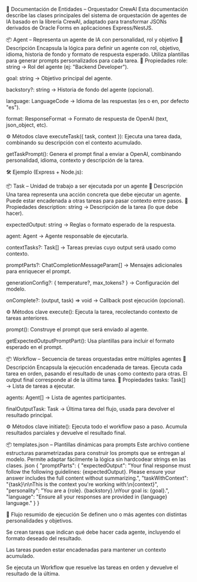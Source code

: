 🧠 Documentación de Entidades – Orquestador CrewAI
Esta documentación describe las clases principales del sistema de orquestación de agentes de IA basado en la librería CrewAI, adaptado para transformar JSONs derivados de Oracle Forms en aplicaciones Express/NestJS.

📦 Agent – Representa un agente de IA con personalidad, rol y objetivo
📄 Descripción
Encapsula la lógica para definir un agente con rol, objetivo, idioma, historia de fondo y formato de respuesta esperado. Utiliza plantillas para generar prompts personalizados para cada tarea.
🧩 Propiedades
role: string → Rol del agente (ej: "Backend Developer").


goal: string → Objetivo principal del agente.


backstory?: string → Historia de fondo del agente (opcional).


language: LanguageCode → Idioma de las respuestas (es o en, por defecto "es").


format: ResponseFormat → Formato de respuesta de OpenAI (text, json_object, etc).


⚙️ Métodos clave
executeTask({ task, context }): Ejecuta una tarea dada, combinando su descripción con el contexto acumulado.


getTaskPrompt(): Genera el prompt final a enviar a OpenAI, combinando personalidad, idioma, contexto y descripción de la tarea.


🛠️ Ejemplo (Express + Node.js): 



📦 Task – Unidad de trabajo a ser ejecutada por un agente
📄 Descripción
Una tarea representa una acción concreta que debe ejecutar un agente. Puede estar encadenada a otras tareas para pasar contexto entre pasos.
🧩 Propiedades
description: string → Descripción de la tarea (lo que debe hacer).


expectedOutput: string → Reglas o formato esperado de la respuesta.


agent: Agent → Agente responsable de ejecutarla.


contextTasks?: Task[] → Tareas previas cuyo output será usado como contexto.


promptParts?: ChatCompletionMessageParam[] → Mensajes adicionales para enriquecer el prompt.


generationConfig?: { temperature?, max_tokens? } → Configuración del modelo.


onComplete?: (output, task) => void → Callback post ejecución (opcional).


⚙️ Métodos clave
execute(): Ejecuta la tarea, recolectando contexto de tareas anteriores.


prompt(): Construye el prompt que será enviado al agente.


getExpectedOutputPromptPart(): Usa plantillas para incluir el formato esperado en el prompt.



📦 Workflow – Secuencia de tareas orquestadas entre múltiples agentes
📄 Descripción
Encapsula la ejecución encadenada de tareas. Ejecuta cada tarea en orden, pasando el resultado de unas como contexto para otras. El output final corresponde al de la última tarea.
🧩 Propiedades
tasks: Task[] → Lista de tareas a ejecutar.


agents: Agent[] → Lista de agentes participantes.


finalOutputTask: Task → Última tarea del flujo, usada para devolver el resultado principal.


⚙️ Métodos clave
initiate(): Ejecuta todo el workflow paso a paso. Acumula resultados parciales y devuelve el resultado final.



📦 templates.json – Plantillas dinámicas para prompts
Este archivo contiene estructuras parametrizadas para construir los prompts que se entregan al modelo. Permite adaptar fácilmente la lógica sin hardcodear strings en las clases.
json
{
  "promptParts": {
    "expectedOutput": "Your final response must follow the following guidelines: {expectedOutput}. Please ensure your answer includes the full content without summarizing.",
    "taskWithContext": "{task}\n\nThis is the context you're working with:\n{context}",
    "personality": "You are a {role}. {backstory}.\nYour goal is: {goal}.",
    "language": "Ensure all your responses are provided in {language} language."
  }
}


🧠 Flujo resumido de ejecución
Se definen uno o más agentes con distintas personalidades y objetivos.


Se crean tareas que indican qué debe hacer cada agente, incluyendo el formato deseado del resultado.


Las tareas pueden estar encadenadas para mantener un contexto acumulado.


Se ejecuta un Workflow que resuelve las tareas en orden y devuelve el resultado de la última.

